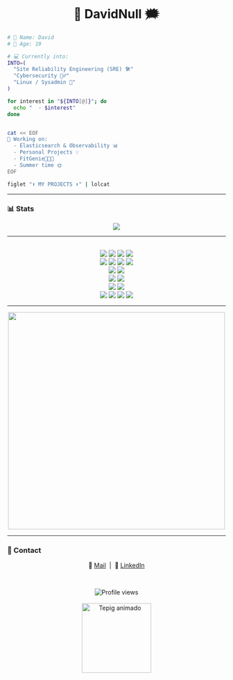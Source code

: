 <h1 align="center">🐇 DavidNull 🗯️​</h1>



```bash
# 👤 Name: David
# 🎂 Age: 19

# 💻 Currently into:
INTO=(
  "Site Reliability Engineering (SRE) 🛠️"
  "Cybersecurity 🕵️‍♂️"
  "Linux / Sysadmin 🐧"
)

for interest in "${INTO[@]}"; do
  echo "  - $interest"
done


cat << EOF
👀 Working on:
  - Elasticsearch & Observability 📊
  - Personal Projects 💡
  - FitGenie👕🧠📱
  - Summer time 🌞  
EOF

figlet "⬇️ MY PROJECTS ⬇️" | lolcat
```

---

### 📊 Stats

<p align=center>
<img src="https://github-readme-stats.vercel.app/api/top-langs/?username=DavidNull&layout=compact&theme=tokyonight&v=2"></img>
</p>

---



<p align="center">
<br>
  <!-- OS & Shell -->
  <img src="https://img.shields.io/badge/Linux-FCC624?style=for-the-badge&logo=linux&logoColor=black" />
  <img src="https://img.shields.io/badge/Bash-121011?style=for-the-badge&logo=gnu-bash&logoColor=white" />
  <img src="https://img.shields.io/badge/PowerShell-5391FE?style=for-the-badge&logo=powershell&logoColor=white" />
  <img src="https://img.shields.io/badge/Windows_Server-0078D6?style=for-the-badge&logo=windows&logoColor=white" />
  <br>


  <!-- Languages -->
  <img src="https://img.shields.io/badge/Go-00ADD8?style=for-the-badge&logo=go&logoColor=white" />
  <img src="https://img.shields.io/badge/Python-3776AB?style=for-the-badge&logo=python&logoColor=white" />
  <img src="https://img.shields.io/badge/HTML5-E34F26?style=for-the-badge&logo=html5&logoColor=white" />
  <img src="https://img.shields.io/badge/CSS3-1572B6?style=for-the-badge&logo=css3&logoColor=white" />
   <br>

  <!-- DevOps & Infra -->
  <img src="https://img.shields.io/badge/Docker-2496ED?style=for-the-badge&logo=docker&logoColor=white" />
 <!-- <img src="https://img.shields.io/badge/Kubernetes-326CE5?style=for-the-badge&logo=kubernetes&logoColor=white" /> -->
  <img src="https://img.shields.io/badge/AWS-232F3E?style=for-the-badge&logo=amazon-aws&logoColor=white" />
   <br>

  <!-- Version Control -->
  <img src="https://img.shields.io/badge/Git-F05032?style=for-the-badge&logo=git&logoColor=white" />
  <img src="https://img.shields.io/badge/GitHub-181717?style=for-the-badge&logo=github&logoColor=white" />
  <br>

  <!-- Networking & Security -->
  <img src="https://img.shields.io/badge/Networks-005B9A?style=for-the-badge&logo=cisco&logoColor=white" />
  <img src="https://img.shields.io/badge/Firewall/Cisco-1BA0D7?style=for-the-badge&logo=cisco&logoColor=white" />
  <br>

  <!-- Databases -->
  <img src="https://img.shields.io/badge/Databases-4DB33D?style=for-the-badge&logo=mysql&logoColor=white" />
  <img src="https://img.shields.io/badge/PostgreSQL-4169E1?style=for-the-badge&logo=postgresql&logoColor=white" />
  <img src="https://img.shields.io/badge/MariaDB-003545?style=for-the-badge&logo=mariadb&logoColor=white" />
  <img src="https://img.shields.io/badge/Oracle_DB-F80000?style=for-the-badge&logo=oracle&logoColor=white" />
  <br>
</p>


---

<p align="center">
  <img src="ds.gif" width="500" /> 
</p>

---

### 🔗 Contact

<p align="center">
  📧 <a href="mailto:davidcelapedraza@gmail.com">Mail</a> &nbsp;|&nbsp;
  💼 <a href="https://www.linkedin.com/in/david-cela-pedraza/" target="_blank">LinkedIn</a>
</p>

<br>


<p align="center">
  <img src="https://komarev.com/ghpvc/?username=DavidNull&style=flat-square&color=blue" alt="Profile views" /> <br><br>
  <img src="https://media0.giphy.com/media/v1.Y2lkPTc5MGI3NjExcXd4cmx2dmV5Nnp5aTZpM3Q4NmljNDN4YzdtZmp0ajY2ZWQxYzdnbSZlcD12MV9pbnRlcm5hbF9naWZfYnlfaWQmY3Q9Zw/2kgweCYpD2u708alOy/giphy.gif" alt="Tepig animado" width="160" /> 
</p>




<!-- 🐇 END 🐇 -->
